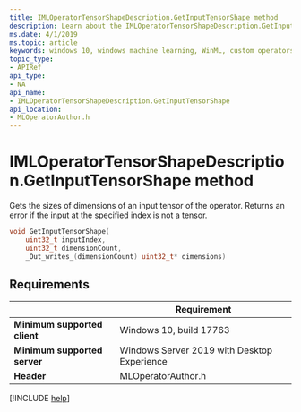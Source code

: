 ```yaml
---
title: IMLOperatorTensorShapeDescription.GetInputTensorShape method
description: Learn about the IMLOperatorTensorShapeDescription.GetInputTensorShape method. This method gets the sizes of dimensions of an input tensor of the operator.
ms.date: 4/1/2019
ms.topic: article
keywords: windows 10, windows machine learning, WinML, custom operators, GetInputTensorShape
topic_type:
- APIRef
api_type:
- NA
api_name:
- IMLOperatorTensorShapeDescription.GetInputTensorShape
api_location:
- MLOperatorAuthor.h
---
```


# IMLOperatorTensorShapeDescription.GetInputTensorShape method

Gets the sizes of dimensions of an input tensor of the operator. Returns an error if the input at the specified index is not a tensor.

```cpp
void GetInputTensorShape(
    uint32_t inputIndex,
    uint32_t dimensionCount,
    _Out_writes_(dimensionCount) uint32_t* dimensions)
```

## Requirements

| | Requirement |
|-|-|
| **Minimum supported client** | Windows 10, build 17763 |
| **Minimum supported server** | Windows Server 2019 with Desktop Experience |
| **Header** | MLOperatorAuthor.h |

[!INCLUDE [help](../../includes/get-help.md)]
